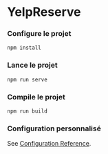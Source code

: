 # YelpReserve

### Configure le projet
```
npm install
```

### Lance le projet
```
npm run serve
```

### Compile le projet
```
npm run build
```


### Configuration personnalisé
See [Configuration Reference](https://cli.vuejs.org/config/).
